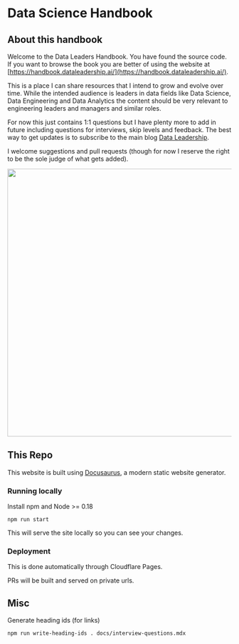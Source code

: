 # Data Science Handbook

## About this handbook

Welcome to the Data Leaders Handbook. You have found the source code. If you want to browse the book you are better of using the website at [https://handbook.dataleadership.ai/](https://handbook.dataleadership.ai/).

This is a place I can share resources that I intend to grow and evolve over time. While the intended audience is leaders in data fields like Data Science, Data Engineering and Data Analytics the content should be very relevant to engineering leaders and managers and similar roles.

For now this just contains 1:1 questions but I have plenty more to add in future including questions for interviews, skip levels and feedback. The best way to get updates is to subscribe to the main blog [Data Leadership](https://blog.dataleadership.ai/).

I welcome suggestions and pull requests (though for now I reserve the right to be the sole judge of what gets added).

<img src="https://github.com/user-attachments/assets/3556d65c-6ade-46ff-aea6-2674e9822790" width="600px">

## This Repo

This website is built using [Docusaurus](https://docusaurus.io/), a modern static website generator.

### Running locally

Install npm and Node >= 0.18

```
npm run start
```

This will serve the site locally so you can see your changes.

### Deployment

This is done automatically through Cloudflare Pages.

PRs will be built and served on private urls.

## Misc

Generate heading ids (for links)

```
npm run write-heading-ids . docs/interview-questions.mdx
```
